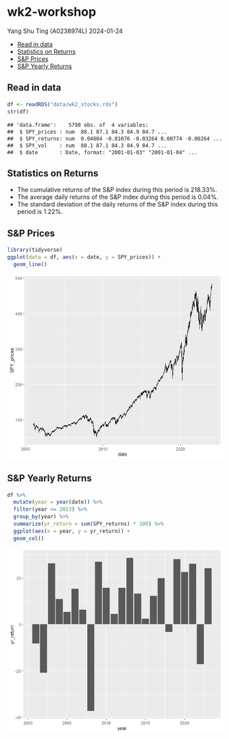 wk2-workshop
================
Yang Shu Ting (A0238974L)
2024-01-24

- [Read in data](#read-in-data)
- [Statistics on Returns](#statistics-on-returns)
- [S&P Prices](#sp-prices)
- [S&P Yearly Returns](#sp-yearly-returns)

## Read in data

``` r
df <- readRDS("data/wk2_stocks.rds")
str(df)
```

    ## 'data.frame':    5798 obs. of  4 variables:
    ##  $ SPY_prices : num  88.1 87.1 84.3 84.9 84.7 ...
    ##  $ SPY_returns: num  0.04804 -0.01076 -0.03264 0.00774 -0.00264 ...
    ##  $ SPY_vol    : num  88.1 87.1 84.3 84.9 84.7 ...
    ##  $ date       : Date, format: "2001-01-03" "2001-01-04" ...

## Statistics on Returns

- The cumulative returns of the S&P index during this period is 218.33%.
- The average daily returns of the S&P index during this period is
  0.04%.
- The standard deviation of the daily returns of the S&P index during
  this period is 1.22%.

## S&P Prices

``` r
library(tidyverse)
ggplot(data = df, aes(x = date, y = SPY_prices)) +
  geom_line()
```

![](wk2-workshop_files/figure-gfm/unnamed-chunk-2-1.png)<!-- -->

## S&P Yearly Returns

``` r
df %>%
  mutate(year = year(date)) %>%
  filter(year <= 2023) %>%
  group_by(year) %>%
  summarize(yr_return = sum(SPY_returns) * 100) %>%
  ggplot(aes(x = year, y = yr_return)) +
  geom_col()
```

![](wk2-workshop_files/figure-gfm/unnamed-chunk-3-1.png)<!-- -->
